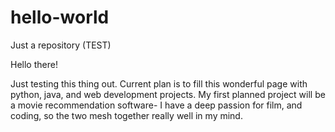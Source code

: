 # hello-world
Just a repository (TEST) 

Hello there! 

Just testing this thing out. Current plan is to fill this wonderful page with python, java, and web development projects. My first planned project will be a movie recommendation software- I have a deep passion for film, and coding, so the two mesh together really well in my mind. 
